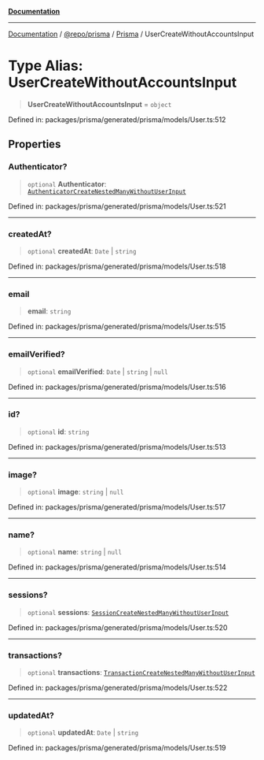 [**Documentation**](../../../../../README.md)

***

[Documentation](../../../../../README.md) / [@repo/prisma](../../../README.md) / [Prisma](../README.md) / UserCreateWithoutAccountsInput

# Type Alias: UserCreateWithoutAccountsInput

> **UserCreateWithoutAccountsInput** = `object`

Defined in: packages/prisma/generated/prisma/models/User.ts:512

## Properties

### Authenticator?

> `optional` **Authenticator**: [`AuthenticatorCreateNestedManyWithoutUserInput`](AuthenticatorCreateNestedManyWithoutUserInput.md)

Defined in: packages/prisma/generated/prisma/models/User.ts:521

***

### createdAt?

> `optional` **createdAt**: `Date` \| `string`

Defined in: packages/prisma/generated/prisma/models/User.ts:518

***

### email

> **email**: `string`

Defined in: packages/prisma/generated/prisma/models/User.ts:515

***

### emailVerified?

> `optional` **emailVerified**: `Date` \| `string` \| `null`

Defined in: packages/prisma/generated/prisma/models/User.ts:516

***

### id?

> `optional` **id**: `string`

Defined in: packages/prisma/generated/prisma/models/User.ts:513

***

### image?

> `optional` **image**: `string` \| `null`

Defined in: packages/prisma/generated/prisma/models/User.ts:517

***

### name?

> `optional` **name**: `string` \| `null`

Defined in: packages/prisma/generated/prisma/models/User.ts:514

***

### sessions?

> `optional` **sessions**: [`SessionCreateNestedManyWithoutUserInput`](SessionCreateNestedManyWithoutUserInput.md)

Defined in: packages/prisma/generated/prisma/models/User.ts:520

***

### transactions?

> `optional` **transactions**: [`TransactionCreateNestedManyWithoutUserInput`](TransactionCreateNestedManyWithoutUserInput.md)

Defined in: packages/prisma/generated/prisma/models/User.ts:522

***

### updatedAt?

> `optional` **updatedAt**: `Date` \| `string`

Defined in: packages/prisma/generated/prisma/models/User.ts:519
